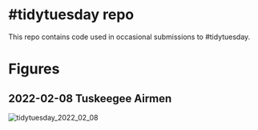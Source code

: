 # #tidytuesday repo

This repo contains code used in occasional submissions to #tidytuesday.


# Figures


## 2022-02-08 Tuskeegee Airmen


![tidytuesday_2022_02_08](https://user-images.githubusercontent.com/35930477/154818468-3be7f01f-524b-4479-bc2f-989536ea758b.png)
